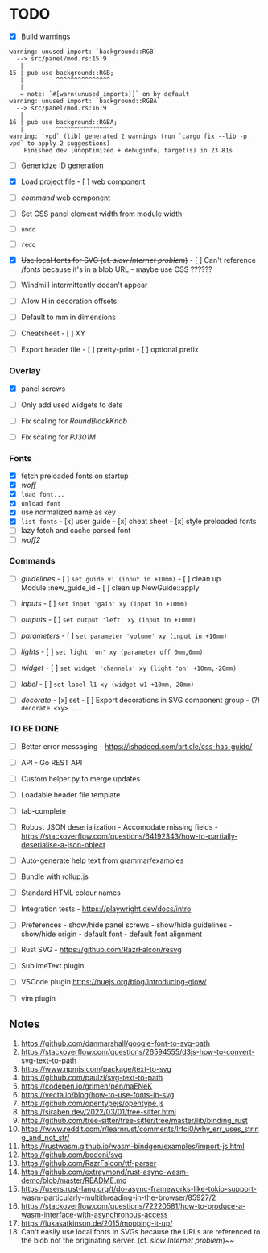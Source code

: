 # TODO

- [x] Build warnings
```
warning: unused import: `background::RGB`
  --> src/panel/mod.rs:15:9
   |
15 | pub use background::RGB;
   |         ^^^^^^^^^^^^^^^
   |
   = note: `#[warn(unused_imports)]` on by default
warning: unused import: `background::RGBA`
  --> src/panel/mod.rs:16:9
   |
16 | pub use background::RGBA;
   |         ^^^^^^^^^^^^^^^^
warning: `vpd` (lib) generated 2 warnings (run `cargo fix --lib -p vpd` to apply 2 suggestions)
    Finished dev [unoptimized + debuginfo] target(s) in 23.81s
```

- [ ] Genericize ID generation

- [x] Load project file
      - [ ] web component

- [ ] _command_ web component
- [ ] Set CSS panel element width from module width
- [ ] `undo`
- [ ] `redo`
- [x] ~~Use local fonts for SVG (cf. _slow Internet problem_)~~
      - [ ] Can't reference /fonts because it's in a blob URL - maybe use CSS ??????
- [ ] Windmill intermittently doesn't appear
- [ ] Allow H in decoration offsets
- [ ] Default to mm in dimensions
- [ ] Cheatsheet
      - [ ] XY

- [ ] Export header file
      - [ ] pretty-print
      - [ ] optional prefix

### Overlay
- [x] panel screws
- [ ] Only add used widgets to defs
- [ ] Fix scaling for _RoundBlackKnob_
- [ ] Fix scaling for _PJ301M_


### Fonts 
- [x] fetch preloaded fonts on startup
- [x] _woff_
- [x] `load font...`
- [x] `unload font`
- [x] use normalized name as key
- [x] `list fonts`
      - [x] user guide
      - [x] cheat sheet
      - [x] style preloaded fonts
- [ ] lazy fetch and cache parsed font
- [ ] _woff2_

### Commands
- [ ] _guidelines_
      - [ ] `set guide v1 (input in +10mm)`
      - [ ] clean up Module::new_guide_id
      - [ ] clean up NewGuide::apply

- [ ] _inputs_
      - [ ] `set input 'gain' xy (input in +10mm)`

- [ ] _outputs_
      - [ ] `set output 'left' xy (input in +10mm)`

- [ ] _parameters_
      - [ ] `set parameter 'volume' xy (input in +10mm)`

- [ ] _lights_
      - [ ] `set light 'on' xy (parameter off 0mm,0mm)`

- [ ] _widget_
      - [ ] `set widget 'channels' xy (light 'on' +10mm,-20mm)`

- [ ] _label_
      - [ ] `set label l1 xy (widget w1 +10mm,-20mm)`

- [ ] _decorate_
      - [x] set
      - [ ] Export decorations in SVG component group
      - (?) `decorate <xy> ...`


### TO BE DONE

- [ ] Better error messaging
      - https://ishadeed.com/article/css-has-guide/

- [ ] API
      - Go REST API

- [ ] Custom helper.py to merge updates
- [ ] Loadable header file template
- [ ] tab-complete
- [ ] Robust JSON deserialization 
      - Accomodate missing fields
      - https://stackoverflow.com/questions/64192343/how-to-partially-deserialise-a-json-object

- [ ] Auto-generate help text from grammar/examples
- [ ] Bundle with rollup.js
- [ ] Standard HTML colour names
- [ ] Integration tests
      - https://playwright.dev/docs/intro

- [ ] Preferences
      - show/hide panel screws
      - show/hide guidelines
      - show/hide origin
      - default font
      - default font alignment

- [ ] Rust SVG
      - https://github.com/RazrFalcon/resvg
      

- [ ] SublimeText plugin
- [ ] VSCode plugin
      https://nuejs.org/blog/introducing-glow/
- [ ] vim plugin


## Notes

1.  https://github.com/danmarshall/google-font-to-svg-path
2.  https://stackoverflow.com/questions/26594555/d3js-how-to-convert-svg-text-to-path
3.  https://www.npmjs.com/package/text-to-svg
4.  https://github.com/paulzi/svg-text-to-path
5.  https://codepen.io/grimen/pen/naENeK
6.  https://vecta.io/blog/how-to-use-fonts-in-svg
7.  https://github.com/opentypejs/opentype.js
8.  https://siraben.dev/2022/03/01/tree-sitter.html
9.  https://github.com/tree-sitter/tree-sitter/tree/master/lib/binding_rust
10. https://www.reddit.com/r/learnrust/comments/lrfci0/why_err_uses_string_and_not_str/
11. https://rustwasm.github.io/wasm-bindgen/examples/import-js.html
12. https://github.com/bodoni/svg
13. https://github.com/RazrFalcon/ttf-parser
14. https://github.com/extraymond/rust-async-wasm-demo/blob/master/README.md
15. https://users.rust-lang.org/t/do-async-frameworks-like-tokio-support-wasm-particularly-multithreading-in-the-browser/85927/2
16. https://stackoverflow.com/questions/72220581/how-to-produce-a-wasm-interface-with-asynchronous-access
17. https://lukasatkinson.de/2015/mopping-it-up/
18. Can't easily use local fonts in SVGs because the URLs are referenced to the blob not the originating server.
    (cf. _slow Internet problem_)~~

